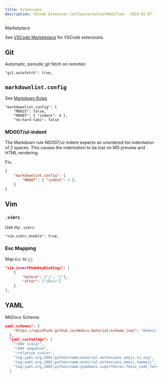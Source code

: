 ```yaml
---
title: Extensions
description: VSCode Extension ConfigurationlastModified: '2025-01-07'
---
```


Marketplace

See [VSCode Marketplace](https://marketplace.visualstudio.com/search?term=vim&target=VSCode&category=All%20categories&sortBy=Relevance) for VSCode extensions.

## Git

Automatic, periodic git fetch on remotes: 

```"git.autofetch": true,``` 


## `markdownlint.config`

See [Markdown Rules](https://github.com/DavidAnson/vscode-markdownlint#Rules)

    "markdownlint.config": {
        "MD025": false,
        "MD007": { "indent": 4 },
        "no-hard-tabs": false

### MD007/ul-indent

The Markdown rule MD007/ul-indent expects an unordered list indentation of 2 spaces.  This causes the indentation to be lost on MD preview and HTML rendering.

Fix:

```json
{
    "markdownlint.config": {
        "MD007": { "indent": 4 },
    }
}
```

## Vim

### `.vimrc`

Use my `.vimrc`:

```"vim.vimrc.enable": true,```

### Esc Mapping

Map `Esc` to `jj`:

```json
"vim.insertModeKeyBindings": [
    {
        "before": ["j", "j"],
        "after": ["<Esc>"]
    }
],
```

## YAML

MkDocs Schema:

```json
yaml.schemas": {
    "https://squidfunk.github.io/mkdocs-material/schema.json": "mkdocs.yml"
  },
  "yaml.customTags": [ 
    "!ENV scalar",
    "!ENV sequence",
    "!relative scalar",
    "tag:yaml.org,2002:python/name:material.extensions.emoji.to_svg",
    "tag:yaml.org,2002:python/name:material.extensions.emoji.twemoji",
    "tag:yaml.org,2002:python/name:pymdownx.superfences.fence_code_format"
  ]
```
